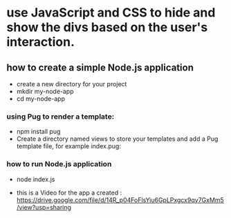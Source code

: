 # use JavaScript and CSS to hide and show the divs based on the user's interaction.
## how to create a simple Node.js application
- create a new directory for your project
- mkdir my-node-app
- cd my-node-app
### using Pug to render a template:
- npm install pug
- Create a directory named views to store your templates and add a Pug template file, for example index.pug:
### how to run Node.js application
- node index.js

- this is a Video for the app a created : https://drive.google.com/file/d/14R_p04FoFlsYiu6GpLPxgcx9qy7GxMm5/view?usp=sharing